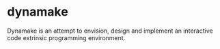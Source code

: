 dynamake
========

Dynamake is an attempt to envision, design and implement an interactive code extrinsic programming environment.
